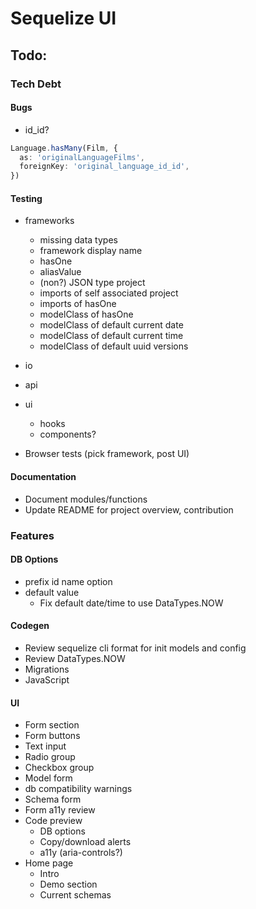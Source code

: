 # Sequelize UI

## Todo:

### Tech Debt

#### Bugs

- id_id?

```ts
Language.hasMany(Film, {
  as: 'originalLanguageFilms',
  foreignKey: 'original_language_id_id',
})
```

#### Testing

- frameworks

  - missing data types
  - framework display name
  - hasOne
  - aliasValue
  - (non?) JSON type project
  - imports of self associated project
  - imports of hasOne
  - modelClass of hasOne
  - modelClass of default current date
  - modelClass of default current time
  - modelClass of default uuid versions

- io
- api
- ui

  - hooks
  - components?

- Browser tests (pick framework, post UI)

#### Documentation

- Document modules/functions
- Update README for project overview, contribution

### Features

#### DB Options

- prefix id name option
- default value
  - Fix default date/time to use DataTypes.NOW

#### Codegen

- Review sequelize cli format for init models and config
- Review DataTypes.NOW
- Migrations
- JavaScript

#### UI

- Form section
- Form buttons
- Text input
- Radio group
- Checkbox group
- Model form
- db compatibility warnings
- Schema form
- Form a11y review
- Code preview
  - DB options
  - Copy/download alerts
  - a11y (aria-controls?)
- Home page
  - Intro
  - Demo section
  - Current schemas
